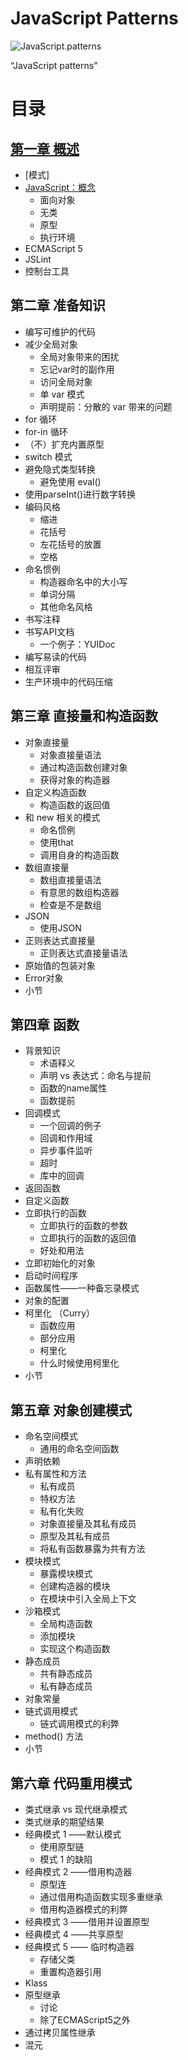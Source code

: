 # JavaScript Patterns

![JavaScript.patterns](http://img03.taobaocdn.com/tps/i3/T1np5gXj4nXXXXXXXX-320-420.jpg)

“JavaScript patterns”

# 目录

## [第一章 概述](chapter1.markdown)

- [模式]
- [JavaScript：概念]()
	- 面向对象
	- 无类
	- 原型
	- 执行环境
- ECMAScript 5
- JSLint
- 控制台工具

## 第二章 准备知识

- 编写可维护的代码
- 减少全局对象
	- 全局对象带来的困扰
	- 忘记var时的副作用
	- 访问全局对象
	- 单 var 模式
	- 声明提前：分散的 var 带来的问题
- for 循环
- for-in 循环
- （不）扩充内置原型
- switch 模式
- 避免隐式类型转换
	- 避免使用 eval()
- 使用parseInt()进行数字转换
- 编码风格
	- 缩进
	- 花括号
	- 左花括号的放置
	- 空格
- 命名惯例
	- 构造器命名中的大小写
	- 单词分隔
	- 其他命名风格
- 书写注释
- 书写API文档
	- 一个例子：YUIDoc
- 编写易读的代码
- 相互评审
- 生产环境中的代码压缩

## 第三章 直接量和构造函数

- 对象直接量
	- 对象直接量语法
	- 通过构造函数创建对象
	- 获得对象的构造器
- 自定义构造函数
	- 构造函数的返回值
- 和 new 相关的模式
	- 命名惯例
	- 使用that
	- 调用自身的构造函数
- 数组直接量
	- 数组直接量语法
	- 有意思的数组构造器
	- 检查是不是数组
- JSON
	- 使用JSON
- 正则表达式直接量
	- 正则表达式直接量语法
- 原始值的包装对象
- Error对象
- 小节

## 第四章 函数

- 背景知识
	- 术语释义
	- 声明 vs 表达式：命名与提前
	- 函数的name属性
	- 函数提前
- 回调模式
	- 一个回调的例子
	- 回调和作用域
	- 异步事件监听
	- 超时
	- 库中的回调
- 返回函数
- 自定义函数
- 立即执行的函数
	- 立即执行的函数的参数
	- 立即执行的函数的返回值
	- 好处和用法
- 立即初始化的对象
- 启动时间程序
- 函数属性——一种备忘录模式
- 对象的配置
- 柯里化 （Curry）
	- 函数应用
	- 部分应用
	- 柯里化
	- 什么时候使用柯里化
- 小节

## 第五章 对象创建模式

- 命名空间模式
	- 通用的命名空间函数
- 声明依赖
- 私有属性和方法
	- 私有成员
	- 特权方法
	- 私有化失败
	- 对象直接量及其私有成员
	- 原型及其私有成员
	- 将私有函数暴露为共有方法
- 模块模式
	- 暴露模块模式
	- 创建构造器的模块
	- 在模块中引入全局上下文
- 沙箱模式
	- 全局构造函数
	- 添加模块
	- 实现这个构造函数
- 静态成员
	- 共有静态成员
	- 私有静态成员
- 对象常量
- 链式调用模式
	- 链式调用模式的利弊
- method() 方法
- 小节

## 第六章 代码重用模式

- 类式继承 vs 现代继承模式
- 类式继承的期望结果
- 经典模式 1  ——默认模式
	- 使用原型链
	- 模式 1 的缺陷
- 经典模式 2 ——借用构造器
	- 原型连
	- 通过借用构造函数实现多重继承
	- 借用构造器模式的利弊
- 经典模式 3 ——借用并设置原型
- 经典模式 4 ——共享原型
- 经典模式 5 —— 临时构造器
	- 存储父类
	- 重置构造器引用
- Klass
- 原型继承
	- 讨论
	- 除了ECMAScript5之外
- 通过拷贝属性继承
- 混元